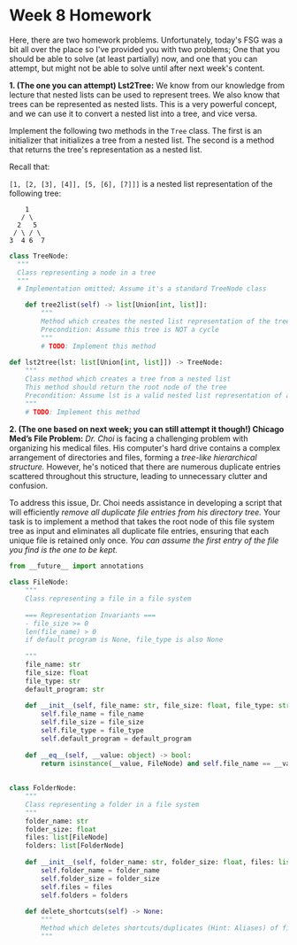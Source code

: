 # Week 8 Homework

Here, there are two homework problems. Unfortunately, today's FSG was a bit all over the place so I've provided you with two problems; One that you should be able to solve (at least partially) now, and one that you can attempt, but might not be able to solve until after next week's content.

**1. (The one you can attempt) Lst2Tree:** We know from our knowledge from lecture that nested lists can be used to represent trees. We also know that trees can be represented as nested lists. This is a very powerful concept, and we can use it to convert a nested list into a tree, and vice versa.

Implement the following two methods in the `Tree` class. The first is an initializer that initializes a tree from a nested list. The second is a method that returns the tree's representation as a nested list.

Recall that:

`[1, [2, [3], [4]], [5, [6], [7]]]` is a nested list representation of the following tree:

```
    1
   / \
  2   5
 / \ / \
3  4 6  7
```

```python
class TreeNode:
  """
  Class representing a node in a tree
  """
  # Implementation omitted; Assume it's a standard TreeNode class

    def tree2list(self) -> list[Union[int, list]]:
        """
        Method which creates the nested list representation of the tree
        Precondition: Assume this tree is NOT a cycle
        """
        # TODO: Implement this method
  
def lst2tree(lst: list[Union[int, list]]) -> TreeNode:
    """
    Class method which creates a tree from a nested list
    This method should return the root node of the tree
    Precondition: Assume lst is a valid nested list representation of a tree
    """
    # TODO: Implement this method
```

**2. (The one based on next week; you can still attempt it though!) Chicago Med’s File Problem:** *Dr. Choi* is facing a challenging problem with organizing his medical files. His computer's hard drive contains a complex arrangement of directories and files, forming a *tree-like hierarchical structure.* However, he's noticed that there are numerous duplicate entries scattered throughout this structure, leading to unnecessary clutter and confusion.

To address this issue, Dr. Choi needs assistance in developing a script that will efficiently *remove all duplicate file entries from his directory tree.* Your task is to implement a method that takes the root node of this file system tree as input and eliminates all duplicate file entries, ensuring that each unique file is retained only once. *You can assume the first entry of the file you find is the one to be kept.*

```python
from __future__ import annotations
 
class FileNode:
    """
    Class representing a file in a file system
    
    === Representation Invariants ===
    - file_size >= 0
    len(file_name) > 0
    if default program is None, file_type is also None 
    
    """
    file_name: str
    file_size: float
    file_type: str
    default_program: str
    
    def __init__(self, file_name: str, file_size: float, file_type: str = None, default_program: str = None):
        self.file_name = file_name
        self.file_size = file_size
        self.file_type = file_type
        self.default_program = default_program
    
    def __eq__(self, __value: object) -> bool:
        return isinstance(__value, FileNode) and self.file_name == __value.file_name and self.file_size == __value.file_size and self.file_type == __value.file_type and self.default_program == __value.default_program
    
 
class FolderNode:
    """
    Class representing a folder in a file system
    """
    folder_name: str
    folder_size: float
    files: list[FileNode]
    folders: list[FolderNode]
    
    def __init__(self, folder_name: str, folder_size: float, files: list[FileNode] = [], folders: list[FolderNode] = []):
        self.folder_name = folder_name
        self.folder_size = folder_size
        self.files = files
        self.folders = folders
    
    def delete_shortcuts(self) -> None:
        """
        Method which deletes shortcuts/duplicates (Hint: Aliases) of files in the folder recursively
        """
```
